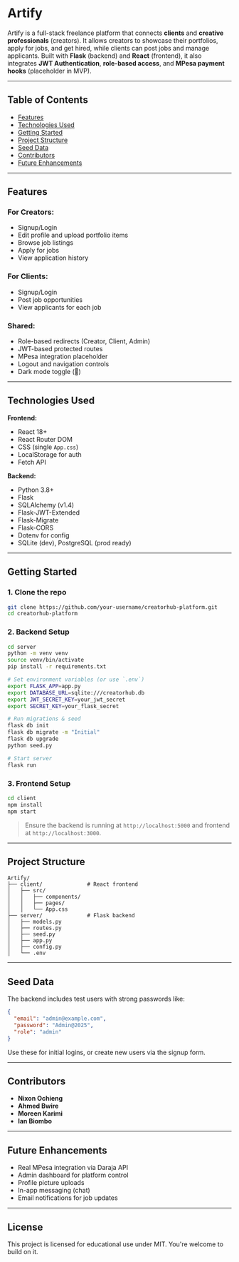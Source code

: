 
# Artify 

Artify is a full-stack freelance platform that connects **clients** and **creative professionals** (creators). It allows creators to showcase their portfolios, apply for jobs, and get hired, while clients can post jobs and manage applicants. Built with **Flask** (backend) and **React** (frontend), it also integrates **JWT Authentication**, **role-based access**, and **MPesa payment hooks** (placeholder in MVP).

---

## Table of Contents

- [Features](#features)
- [Technologies Used](#technologies-used)
- [Getting Started](#getting-started)
- [Project Structure](#project-structure)
- [Seed Data](#seed-data)
- [Contributors](#contributors)
- [Future Enhancements](#future-enhancements)

---

## Features

###  For Creators:
- Signup/Login
- Edit profile and upload portfolio items
- Browse job listings
- Apply for jobs
- View application history

### For Clients:
- Signup/Login
- Post job opportunities
- View applicants for each job

### Shared:
- Role-based redirects (Creator, Client, Admin)
- JWT-based protected routes
- MPesa integration placeholder
- Logout and navigation controls
- Dark mode toggle (🌙)

---

## Technologies Used

**Frontend:**
- React 18+
- React Router DOM
- CSS (single `App.css`)
- LocalStorage for auth
- Fetch API

**Backend:**
- Python 3.8+
- Flask
- SQLAlchemy (v1.4)
- Flask-JWT-Extended
- Flask-Migrate
- Flask-CORS
- Dotenv for config
- SQLite (dev), PostgreSQL (prod ready)

---

## Getting Started

### 1. Clone the repo
```bash
git clone https://github.com/your-username/creatorhub-platform.git
cd creatorhub-platform
```

### 2. Backend Setup
```bash
cd server
python -m venv venv
source venv/bin/activate
pip install -r requirements.txt

# Set environment variables (or use `.env`)
export FLASK_APP=app.py
export DATABASE_URL=sqlite:///creatorhub.db
export JWT_SECRET_KEY=your_jwt_secret
export SECRET_KEY=your_flask_secret

# Run migrations & seed
flask db init
flask db migrate -m "Initial"
flask db upgrade
python seed.py

# Start server
flask run
```

### 3. Frontend Setup
```bash
cd client
npm install
npm start
```

> Ensure the backend is running at `http://localhost:5000` and frontend at `http://localhost:3000`.

---

## Project Structure

```
Artify/
├── client/              # React frontend
│   ├── src/
│   │   ├── components/
│   │   ├── pages/
│   │   └── App.css
├── server/              # Flask backend
│   ├── models.py
│   ├── routes.py
│   ├── seed.py
│   ├── app.py
│   ├── config.py
│   └── .env
```

---

## Seed Data

The backend includes test users with strong passwords like:

```json
{
  "email": "admin@example.com",
  "password": "Admin@2025",
  "role": "admin"
}
```

Use these for initial logins, or create new users via the signup form.

---

## Contributors

- **Nixon Ochieng**
- **Ahmed Bwire**
- **Moreen Karimi**
- **Ian Biombo**

---

## Future Enhancements

- Real MPesa integration via Daraja API
- Admin dashboard for platform control
- Profile picture uploads
- In-app messaging (chat)
- Email notifications for job updates

---

## License

This project is licensed for educational use under MIT. You're welcome to build on it.